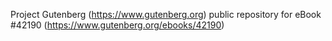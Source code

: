 Project Gutenberg (https://www.gutenberg.org) public repository for eBook #42190 (https://www.gutenberg.org/ebooks/42190)
